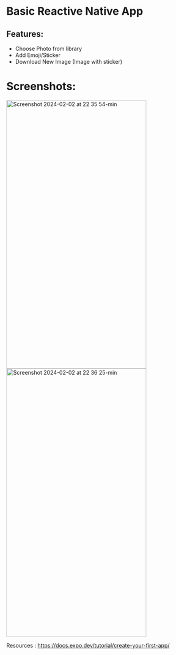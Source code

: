 # Basic Reactive Native App 

## Features:
- Choose Photo from library
- Add Emoji/Sticker
- Download New Image (Image with sticker)


# Screenshots:
<img width="366" height="700" alt="Screenshot 2024-02-02 at 22 35 54-min" src="https://github.com/DavidFaf/StickerSmash/assets/86724208/d7573f2d-4d07-43a6-83ab-decb375f5302">
<img width="366" height="700" alt="Screenshot 2024-02-02 at 22 36 25-min" src="https://github.com/DavidFaf/StickerSmash/assets/86724208/9356e877-3417-40bc-b36d-21015f084dba">


Resources : https://docs.expo.dev/tutorial/create-your-first-app/
